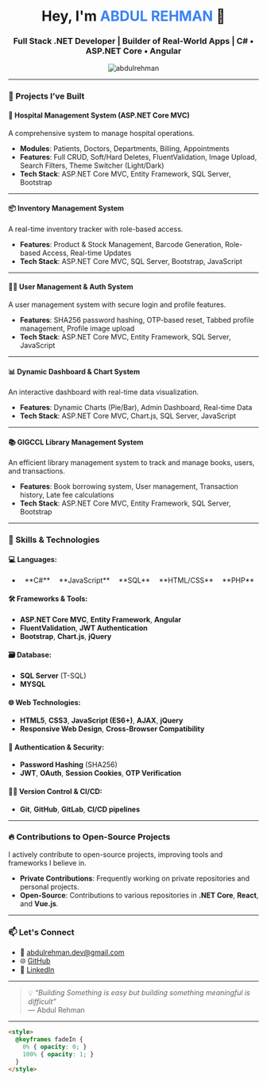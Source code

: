 <h1 align="center">Hey, I'm <span style="color:#3b82f6;">ABDUL REHMAN</span> 👋</h1>
<h3 align="center">Full Stack .NET Developer | Builder of Real-World Apps | C# • ASP.NET Core • Angular</h3>

<p align="center">
  <img src="https://komarev.com/ghpvc/?username=abdulrehman&label=Profile%20views&color=blue" alt="abdulrehman" />
</p>

---

### 🚀 Projects I’ve Built

#### 🏥 **Hospital Management System (ASP.NET Core MVC)**  
A comprehensive system to manage hospital operations.  
- **Modules**: Patients, Doctors, Departments, Billing, Appointments
- **Features**: Full CRUD, Soft/Hard Deletes, FluentValidation, Image Upload, Search Filters, Theme Switcher (Light/Dark)
- **Tech Stack**: ASP.NET Core MVC, Entity Framework, SQL Server, Bootstrap

---

#### 📦 **Inventory Management System**  
A real-time inventory tracker with role-based access.  
- **Features**: Product & Stock Management, Barcode Generation, Role-based Access, Real-time Updates
- **Tech Stack**: ASP.NET Core MVC, SQL Server, Bootstrap, JavaScript

---

#### 👨‍💻 **User Management & Auth System**  
A user management system with secure login and profile features.  
- **Features**: SHA256 password hashing, OTP-based reset, Tabbed profile management, Profile image upload
- **Tech Stack**: ASP.NET Core MVC, Entity Framework, SQL Server, JavaScript

---

#### 📊 **Dynamic Dashboard & Chart System**  
An interactive dashboard with real-time data visualization.  
- **Features**: Dynamic Charts (Pie/Bar), Admin Dashboard, Real-time Data
- **Tech Stack**: ASP.NET Core MVC, Chart.js, SQL Server, JavaScript

---

#### 📚 **GIGCCL Library Management System**  
An efficient library management system to track and manage books, users, and transactions.  
- **Features**: Book borrowing system, User management, Transaction history, Late fee calculations
- **Tech Stack**: ASP.NET Core MVC, Entity Framework, SQL Server, Bootstrap

---

### 🧠 Skills & Technologies

#### 💻 **Languages**:
- <div style="display: flex; justify-content: space-around;">
    <span style="animation: fadeIn 2s;">**C#**</span>
    <span style="animation: fadeIn 3s;">**JavaScript**</span>
    <span style="animation: fadeIn 4s;">**SQL**</span>
    <span style="animation: fadeIn 5s;">**HTML/CSS**</span>
    <span style="animation: fadeIn 6s;">**PHP**</span>
</div>

#### 🛠️ **Frameworks & Tools:**
- **ASP.NET Core MVC**, **Entity Framework**, **Angular**
- **FluentValidation**, **JWT Authentication**
- **Bootstrap**, **Chart.js**, **jQuery**

#### 🗃️ **Database:**
- **SQL Server** (T-SQL)
- **MYSQL**

#### 🌐 **Web Technologies:**
- **HTML5**, **CSS3**, **JavaScript (ES6+)**, **AJAX**, **jQuery**
- **Responsive Web Design**, **Cross-Browser Compatibility**

#### 🔐 **Authentication & Security:**
- **Password Hashing** (SHA256)
- **JWT**, **OAuth**, **Session Cookies**, **OTP Verification**

#### 🧑‍💻 **Version Control & CI/CD:**
- **Git**, **GitHub**, **GitLab**, **CI/CD pipelines**

---

### 🔥 Contributions to Open-Source Projects

I actively contribute to open-source projects, improving tools and frameworks I believe in.

- **Private Contributions**: Frequently working on private repositories and personal projects.
- **Open-Source**: Contributions to various repositories in **.NET Core**, **React**, and **Vue.js**.

---

### 📫 Let's Connect

- 📧 [abdulrehman.dev@gmail.com](mailto:abdulrehman0317411@gmail.com)
- 🌐 [GitHub](https://github.com/AbdulRehmanDotNet)
- 💼 [LinkedIn](https://www.linkedin.com/in/abdul-rehman-22a4491a5/)

---

> 💡 *“Building Something is easy but building something meaningful is difficult”*  
> — Abdul Rehman

---



```html
<style>
  @keyframes fadeIn {
    0% { opacity: 0; }
    100% { opacity: 1; }
  }
</style>
